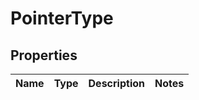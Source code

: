 

# PointerType


## Properties

| Name | Type | Description | Notes |
|------------ | ------------- | ------------- | -------------|




